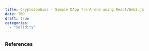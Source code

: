 ```yaml
---
title: Cryptozombies - Simple DApp front-end using React/Web3.js
date: TBD
draft: true
categories:
  - "Solidity"
---
```


### References